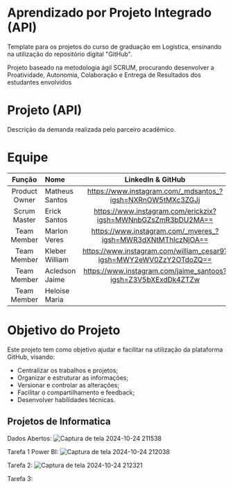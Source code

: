 # Aprendizado por Projeto Integrado (API)

Template para os projetos do curso de graduação em Logística, ensinando na utilização do repositório digital "GitHub". 

Projeto baseado na metodologia ágil SCRUM, procurando desenvolver a Proatividade, Autonomia, Colaboração e Entrega de Resultados dos estudantes envolvidos


# Projeto (API) 
Descrição da demanda realizada pelo parceiro acadêmico.

# Equipe
|    Função     | Nome                                  |                                                                                                                                                      LinkedIn & GitHub                                                                                                                                                      |
| :-----------: | :------------------------------------ | :-------------------------------------------------------------------------------------------------------------------------------------------------------------------------------------------------------------------------------------------------------------------------------------------------------------------------: |
| Product Owner |   Matheus Santos        |https://www.instagram.com/_mdsantos_?igsh=NXRnOW5tMXc3ZGJj
| Scrum Master  | Erick Santos |      https://www.instagram.com/erickzix?igsh=MWNnbGZsZmR3bDU2MA==|
| Team Member   | Marlon Veres              |  https://www.instagram.com/_mveres_?igsh=MWR3dXNtMThlczNjOA==|
|  Team Member  | Kleber William                 |         https://www.instagram.com/william_cesar9?igsh=MWY2eWV0ZzY2OTdoZQ==        |
|  Team Member  | Acledson Jaime                 | https://www.instagram.com/jaime_santoos?igsh=Z3V5bXExdDk4ZTZw    |
|  Team Member  | Heloise Maria        |           
# Objetivo do Projeto
Este projeto tem como objetivo ajudar e facilitar na utilização da plataforma GitHub, visando:
* Centralizar os trabalhos e projetos;
* Organizar e estruturar as informações;
* Versionar e controlar as alterações;
* Facilitar o compartilhamento e feedback;
* Desenvolver habilidades técnicas.

## Projetos de Informatica 
Dados Abertos: 
![Captura de tela 2024-10-24 211538](https://github.com/user-attachments/assets/13e6d5e5-1748-46f9-91c8-aac193c4e0b5)

Tarefa 1 Power BI:
![Captura de tela 2024-10-24 212038](https://github.com/user-attachments/assets/77dd5dac-9452-46ec-aed2-e02cdbdd9ff9)

Tarefa 2: 
![Captura de tela 2024-10-24 212321](https://github.com/user-attachments/assets/33e4be86-a55f-4674-a973-5a21ae4a70a1)

Tarefa 3:



